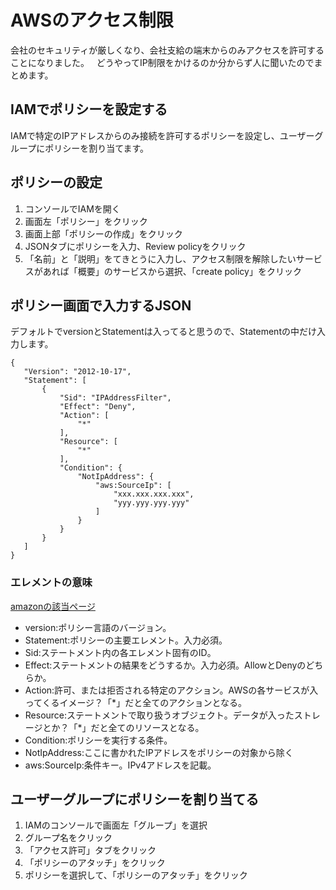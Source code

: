 # AWSのアクセス制限  
会社のセキュリティが厳しくなり、会社支給の端末からのみアクセスを許可することになりました。  
どうやってIP制限をかけるのか分からず人に聞いたのでまとめます。  

## IAMでポリシーを設定する  
IAMで特定のIPアドレスからのみ接続を許可するポリシーを設定し、ユーザーグループにポリシーを割り当てます。  

## ポリシーの設定  
1. コンソールでIAMを開く  
2. 画面左「ポリシー」をクリック  
3. 画面上部「ポリシーの作成」をクリック  
4. JSONタブにポリシーを入力、Review policyをクリック  
5. 「名前」と「説明」をてきとうに入力し、アクセス制限を解除したいサービスがあれば「概要」のサービスから選択、「create policy」をクリック  

## ポリシー画面で入力するJSON  
デフォルトでversionとStatementは入ってると思うので、Statementの中だけ入力します。  
```
{
   "Version": "2012-10-17",
   "Statement": [
       {
           "Sid": "IPAddressFilter",
           "Effect": "Deny",
           "Action": [
               "*"
           ],
           "Resource": [
               "*"
           ],
           "Condition": {
               "NotIpAddress": {
                   "aws:SourceIp": [
                       "xxx.xxx.xxx.xxx",
                       "yyy.yyy.yyy.yyy"
                   ]
               }
           }
       }
   ]
}
```
### エレメントの意味  
[amazonの該当ページ](https://docs.aws.amazon.com/ja_jp/IAM/latest/UserGuide/reference_policies_elements.html)
- version:ポリシー言語のバージョン。  
- Statement:ポリシーの主要エレメント。入力必須。  
- Sid:ステートメント内の各エレメント固有のID。  
- Effect:ステートメントの結果をどうするか。入力必須。AllowとDenyのどちらか。  
- Action:許可、または拒否される特定のアクション。AWSの各サービスが入ってくるイメージ？「*」だと全てのアクションとなる。  
- Resource:ステートメントで取り扱うオブジェクト。データが入ったストレージとか？「*」だと全てのリソースとなる。  
- Condition:ポリシーを実行する条件。  
- NotIpAddress:ここに書かれたIPアドレスをポリシーの対象から除く  
- aws:SourceIp:条件キー。IPv4アドレスを記載。  

## ユーザーグループにポリシーを割り当てる  
1. IAMのコンソールで画面左「グループ」を選択  
2. グループ名をクリック  
3. 「アクセス許可」タブをクリック  
4. 「ポリシーのアタッチ」をクリック  
5. ポリシーを選択して、「ポリシーのアタッチ」をクリック  




